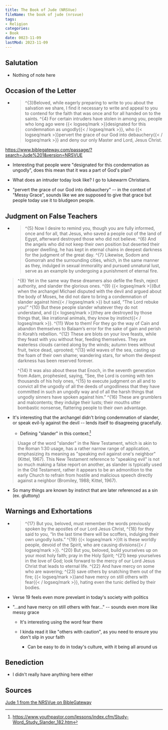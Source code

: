 ```yaml
---
title: The Book of Jude (NRSVue)
fileName: the book of jude (nrsvue)
tags:
- Religion
categories:
- Book
date: 0023-11-09
lastMod: 2023-11-09
---
```

## Salutation

  + Nothing of note here

## Occasion of the Letter

  + > ^{3}Beloved, while eagerly preparing to write to you about the salvation we share, I find it necessary to write and appeal to you to contend for the faith that was once and for all handed on to the saints. ^{4} For certain intruders have stolen in among you, people who long ago were {{< logseq/mark >}}designated for this condemnation as ungodly{{< / logseq/mark >}}, who {{< logseq/mark >}}pervert the grace of our God into debauchery{{< / logseq/mark >}} and deny our only Master and Lord, Jesus Christ.

https://www.biblegateway.com/passage/?search=Jude%201&version=NRSVUE

  + Interesting that people were "designated for this condemnation as ungodly", does this mean that it was a part of God's plan?

  + What does an intruder today look like? I go to lukewarm Christians.

  + "pervert the grace of our God into debauchery" -- in the context of "Messy Grace", sounds like we are supposed to give that grace but people today use it to bludgeon people.

## Judgment on False Teachers

  + > ^{5} Now I desire to remind you, though you are fully informed, once and for all, that Jesus, who saved a people out of the land of Egypt, afterward destroyed those who did not believe. ^{6} And the angels who did not keep their own position but deserted their proper dwelling, he has kept in eternal chains in deepest darkness for the judgment of the great day. ^{7} Likewise, Sodom and Gomorrah and the surrounding cities, which, in the same manner as they, indulged in sexual immorality and pursued unnatural lust, serve as an example by undergoing a punishment of eternal fire.
>
> ^{8} Yet in the same way these dreamers also defile the flesh, reject authority, and slander the glorious ones. ^{9} {{< logseq/mark >}}But when the archangel Michael disputed with the devil and argued about the body of Moses, he did not dare to bring a condemnation of slander against him{{< / logseq/mark >}} but said, “The Lord rebuke you!” ^{10} But these people slander whatever they do not understand, and {{< logseq/mark >}}they are destroyed by those things that, like irrational animals, they know by instinct{{< / logseq/mark >}}. ^{11} Woe to them! For they go the way of Cain and abandon themselves to Balaam’s error for the sake of gain and perish in Korah’s rebellion. ^{12} These are blots on your love feasts, while they feast with you without fear, feeding themselves. They are waterless clouds carried along by the winds; autumn trees without fruit, twice dead, uprooted; ^{13} wild waves of the sea, casting up the foam of their own shame; wandering stars, for whom the deepest darkness has been reserved forever.
> 
> ^{14} It was also about these that Enoch, in the seventh generation from Adam, prophesied, saying, “See, the Lord is coming with ten thousands of his holy ones, ^{15} to execute judgment on all and to convict all the ungodly of all the deeds of ungodliness that they have committed in such an ungodly way and of all the harsh things that ungodly sinners have spoken against him.” ^{16} These are grumblers and malcontents; they indulge their lusts; their mouths utter bombastic nonsense, flattering people to their own advantage.

  + It's interesting that the archangel didn't bring condemnation of slander, or speak evil-ly against the devil -- lends itself to disagreeing gracefully.

    + Defining "slander" in this context:[^1]
> Usage of the word "slander" in the New Testament, which is akin to the Roman 1:30 usage, has a rather narrow range of application, emphasizing its meaning as "speaking evil against one's neighbor" (Kittel, 1967). This New Testament reference to "speaking evil" is not so much making a false report on another, as slander is typically used in the Old Testament, rather it appears to be an admonition to the early Church to refrain from hostile and malicious speech directly against a neighbor (Bromiley, 1988; Kittel, 1967).

  + So many things are known by instinct that are later referenced as a sin (ex. gluttony)

## Warnings and Exhortations

  + > ^{17} But you, beloved, must remember the words previously spoken by the apostles of our Lord Jesus Christ, ^{18} for they said to you, “In the last time there will be scoffers, indulging their own ungodly lusts.” ^{19} {{< logseq/mark >}}It is these worldly people, devoid of the Spirit, who are causing divisions{{< / logseq/mark >}}. ^{20} But you, beloved, build yourselves up on your most holy faith; pray in the Holy Spirit; ^{21} keep yourselves in the love of God; look forward to the mercy of our Lord Jesus Christ that leads to eternal life. ^{22} And have mercy on some who are wavering; ^{23} save others by snatching them out of the fire; {{< logseq/mark >}}and have mercy on still others with fear{{< / logseq/mark >}}, hating even the tunic defiled by their bodies.

  + Verse 19 feels even more prevelant in today's society with politics

  + "...and have mercy on still others with fear..." -- sounds even more like messy grace

    + It's interesting using the word fear there

    + I kinda read it like "others with caution", as you need to ensure you don't slip in your faith

      + Can be easy to do in today's culture, with it being all around us

## Benediction

  + I didn't really have anything here either

## Sources

[Jude 1 from the NRSVue on BibleGateway](https://www.biblegateway.com/passage/?search=Jude%201&version=NRSVUE)

[^1]: https://www.youthpastor.com/lessons/index.cfm/Study-Word_Study_Slander_182.htm
